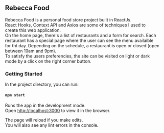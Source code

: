 ## Rebecca Food

Rebecca Food is a personal food store project built in ReactJs. <br/>
React Hooks, Context API and Axios are some of techniques I used to create this web application.<br/>
On the home page, there's a list of restaurants and a form for search.
Each restaurant has a special page where the user can see the menu availaible for tht day.
Depending on the schedule, a restaurant is open or closed (open between 10am and 9pm).<br/>
To satisfy the users preferencies, the site can be visited on light or dark mode by a click on the right corner button.
### Getting Started

In the project directory, you can run:

#### `npm start`

Runs the app in the development mode.\
Open [http://localhost:3000](http://localhost:3000) to view it in the browser.

The page will reload if you make edits.\
You will also see any lint errors in the console.
